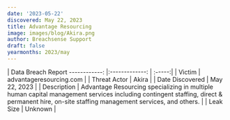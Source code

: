 ```yaml
---
date: '2023-05-22'
discovered: May 22, 2023
title: Advantage Resourcing
image: images/blog/Akira.png
author: Breachsense Support
draft: false
yearmonths: 2023/may
---
```



| Data Breach Report
------------:     |:-------------:    | :-----:|
| Victim      | advantageresourcing.com      | 
| Threat Actor      | Akira      | 
| Date Discovered      | May 22, 2023      | 
| Description      | Advantage Resourcing specializing in multiple human capital management services including contingent staffing, direct & permanent hire, on-site staffing management services, and others.      | 
| Leak Size      | Unknown      | 

